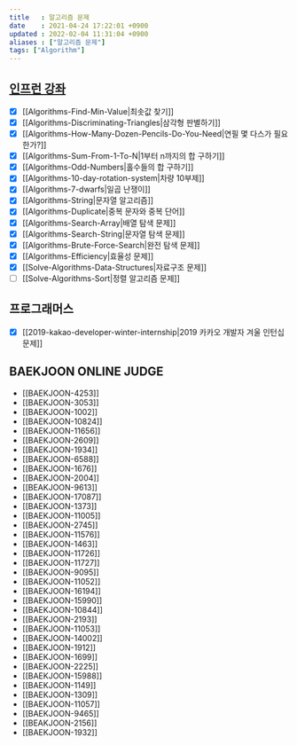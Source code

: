```yaml
---
title   : 알고리즘 문제
date    : 2021-04-24 17:22:01 +0900
updated : 2022-02-04 11:31:04 +0900
aliases : ["알고리즘 문제"]
tags: ["Algorithm"]
---
```


## [인프런 강좌](https://inf.run/wv2V)
- [x] [[Algorithms-Find-Min-Value|최솟값 찾기]]
- [x] [[Algorithms-Discriminating-Triangles|삼각형 판별하기]]
- [x] [[Algorithms-How-Many-Dozen-Pencils-Do-You-Need|연필 몇 다스가 필요한가?]]
- [x] [[Algorithms-Sum-From-1-To-N|1부터 n까지의 합 구하기]]
- [x] [[Algorithms-Odd-Numbers|홀수들의 합 구하기]]
- [x] [[Algorithms-10-day-rotation-system|차량 10부제]]
- [x] [[Algorithms-7-dwarfs|일곱 난쟁이]]
- [x] [[Algorithms-String|문자열 알고리즘]]
- [x] [[Algorithms-Duplicate|중복 문자와 중복 단어]]
- [x] [[Algorithms-Search-Array|배열 탐색 문제]]
- [x] [[Algorithms-Search-String|문자열 탐색 문제]]
- [x] [[Algorithms-Brute-Force-Search|완전 탐색 문제]]
- [x] [[Algorithms-Efficiency|효율성 문제]]
- [x] [[Solve-Algorithms-Data-Structures|자료구조 문제]]
- [ ] [[Solve-Algorithms-Sort|정렬 알고리즘 문제]]
## 프로그래머스
- [x] [[2019-kakao-developer-winter-internship|2019 카카오 개발자 겨울 인턴십 문제]]

## BAEKJOON ONLINE JUDGE 
- [[BAEKJOON-4253]]
- [[BAEKJOON-3053]]
- [[BAEKJOON-1002]]
- [[BAEKJOON-10824]]
- [[BAEKJOON-11656]]
- [[BAEKJOON-2609]]
- [[BAEKJOON-1934]]
- [[BAEKJOON-6588]]
- [[BAEKJOON-1676]]
- [[BAEKJOON-2004]]
- [[BEAKJOON-9613]]
- [[BAEKJOON-17087]]
- [[BAEKJOON-1373]]
- [[BAEKJOON-11005]]
- [[BAEKJOON-2745]]
- [[BAEKJOON-11576]]
- [[BAEKJOON-1463]]
- [[BAEKJOON-11726]]
- [[BAEKJOON-11727]]
- [[BAEKJOON-9095]]
- [[BAEKJOON-11052]]
- [[BAEKJOON-16194]]
- [[BAEKJOON-15990]]
- [[BAEKJOON-10844]]
- [[BAEKJOON-2193]]
- [[BAEKJOON-11053]]
- [[BAEKJOON-14002]]
- [[BAEKJOON-1912]]
- [[BAEKJOON-1699]]
- [[BAEKJOON-2225]]
- [[BAEKJOON-15988]]
- [[BAEKJOON-1149]]
- [[BAEKJOON-1309]]
- [[BAEKJOON-11057]]
- [[BAEKJOON-9465]]
- [[BEAKJOON-2156]]
- [[BAEKJOON-1932]]
